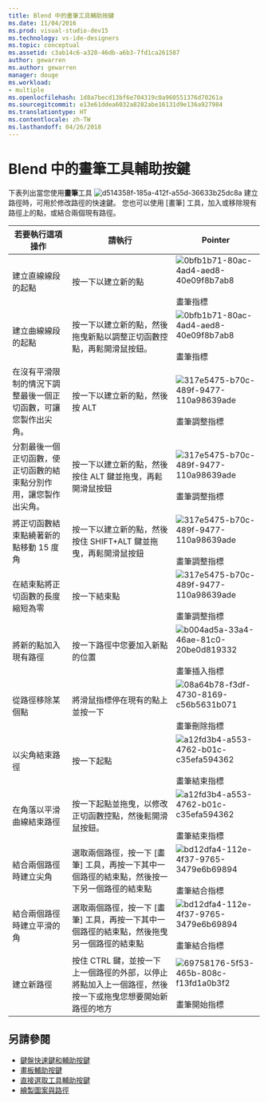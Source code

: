 ```yaml
---
title: Blend 中的畫筆工具輔助按鍵
ms.date: 11/04/2016
ms.prod: visual-studio-dev15
ms.technology: vs-ide-designers
ms.topic: conceptual
ms.assetid: c3ab14c6-a320-46db-a6b3-7fd1ca261587
author: gewarren
ms.author: gewarren
manager: douge
ms.workload:
- multiple
ms.openlocfilehash: 1d8a7becd13bf6e704319c0a960551376d70261a
ms.sourcegitcommit: e13e61ddea6032a8282abe16131d9e136a927984
ms.translationtype: HT
ms.contentlocale: zh-TW
ms.lasthandoff: 04/26/2018
---
```

# <a name="pen-tool-modifier-keys-in-blend"></a>Blend 中的畫筆工具輔助按鍵
下表列出當您使用**畫筆**工具 ![](../designers/media/d514358f-185a-412f-a55d-36633b25dc8a.png "d514358f-185a-412f-a55d-36633b25dc8a") 建立路徑時，可用於修改路徑的快速鍵。 您也可以使用 [畫筆] 工具，加入或移除現有路徑上的點，或結合兩個現有路徑。

|若要執行這項操作|請執行|Pointer|
|-----------------------|-------------|-------------|
|建立直線線段的起點|按一下以建立新的點|![](../designers/media/0bfb1b71-80ac-4ad4-aed8-40e09f8b7ab8.png "0bfb1b71-80ac-4ad4-aed8-40e09f8b7ab8")<br /><br /> 畫筆指標|
|建立曲線線段的起點|按一下以建立新的點，然後拖曳新點以調整正切函數控點，再鬆開滑鼠按鈕。|![](../designers/media/0bfb1b71-80ac-4ad4-aed8-40e09f8b7ab8.png "0bfb1b71-80ac-4ad4-aed8-40e09f8b7ab8")<br /><br /> 畫筆指標|
|在沒有平滑限制的情況下調整最後一個正切函數，可讓您製作出尖角。|按一下以建立新的點，然後按 ALT|![](../designers/media/317e5475-b70c-489f-9477-110a98639ade.png "317e5475-b70c-489f-9477-110a98639ade")<br /><br /> 畫筆調整指標|
|分割最後一個正切函數，使正切函數的結束點分別作用，讓您製作出尖角。|按一下以建立新的點，然後按住 ALT 鍵並拖曳，再鬆開滑鼠按鈕|![](../designers/media/317e5475-b70c-489f-9477-110a98639ade.png "317e5475-b70c-489f-9477-110a98639ade")<br /><br /> 畫筆調整指標|
|將正切函數結束點繞著新的點移動 15 度角|按一下以建立新的點，然後按住 SHIFT+ALT 鍵並拖曳，再鬆開滑鼠按鈕|![](../designers/media/317e5475-b70c-489f-9477-110a98639ade.png "317e5475-b70c-489f-9477-110a98639ade")<br /><br /> 畫筆調整指標|
|在結束點將正切函數的長度縮短為零|按一下結束點|![](../designers/media/317e5475-b70c-489f-9477-110a98639ade.png "317e5475-b70c-489f-9477-110a98639ade")<br /><br /> 畫筆調整指標|
|將新的點加入現有路徑|按一下路徑中您要加入新點的位置|![](../designers/media/b004ad5a-33a4-46ae-81c0-20be0d819332.png "b004ad5a-33a4-46ae-81c0-20be0d819332")<br /><br /> 畫筆插入指標|
|從路徑移除某個點|將滑鼠指標停在現有的點上並按一下|![](../designers/media/08a64b78-f3df-4730-8169-c56b5631b071.png "08a64b78-f3df-4730-8169-c56b5631b071")<br /><br /> 畫筆刪除指標|
|以尖角結束路徑|按一下起點|![](../designers/media/a12fd3b4-a553-4762-b01c-c35efa594362.png "a12fd3b4-a553-4762-b01c-c35efa594362")<br /><br /> 畫筆結束指標|
|在角落以平滑曲線結束路徑|按一下起點並拖曳，以修改正切函數控點，然後鬆開滑鼠按鈕。|![](../designers/media/a12fd3b4-a553-4762-b01c-c35efa594362.png "a12fd3b4-a553-4762-b01c-c35efa594362")<br /><br /> 畫筆結束指標|
|結合兩個路徑時建立尖角|選取兩個路徑，按一下 [畫筆] 工具，再按一下其中一個路徑的結束點，然後按一下另一個路徑的結束點|![](../designers/media/bd12dfa4-112e-4f37-9765-3479e6b69894.png "bd12dfa4-112e-4f37-9765-3479e6b69894")<br /><br /> 畫筆結合指標|
|結合兩個路徑時建立平滑的角|選取兩個路徑，按一下 [畫筆] 工具，再按一下其中一個路徑的結束點，然後拖曳另一個路徑的結束點|![](../designers/media/bd12dfa4-112e-4f37-9765-3479e6b69894.png "bd12dfa4-112e-4f37-9765-3479e6b69894")<br /><br /> 畫筆結合指標|
|建立新路徑|按住 CTRL 鍵，並按一下上一個路徑的外部，以停止將點加入上一個路徑，然後按一下或拖曳您想要開始新路徑的地方|![](../designers/media/69758176-5f53-465b-808c-f13fd1a0b3f2.png "69758176-5f53-465b-808c-f13fd1a0b3f2")<br /><br /> 畫筆開始指標|

## <a name="see-also"></a>另請參閱

- [鍵盤快速鍵和輔助按鍵](../designers/keyboard-shortcuts-and-modifier-keys-in-blend.md)
- [畫板輔助按鍵](../designers/artboard-modifier-keys-in-blend.md)
- [直接選取工具輔助按鍵](../designers/direct-selection-tool-modifier-keys-in-blend.md)
- [繪製圖案與路徑](../designers/draw-shapes-and-paths.md)